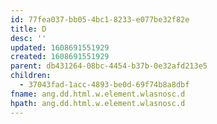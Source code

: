 ```yaml
---
id: 77fea037-bb05-4bc1-8233-e077be32f82e
title: D
desc: ''
updated: 1608691551929
created: 1608691551929
parent: db431264-08bc-4454-b37b-0e32afd213e5
children:
  - 37043fad-1acc-4893-be0d-69f74b8a8dbf
fname: ang.dd.html.w.element.wlasnosc.d
hpath: ang.dd.html.w.element.wlasnosc.d
---
```



